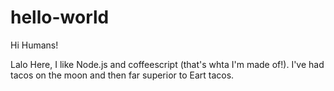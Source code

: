 # hello-world

Hi Humans!

Lalo Here, I like Node.js and coffeescript (that's whta I'm made of!).
I've had tacos on the moon and then far superior to Eart tacos.
